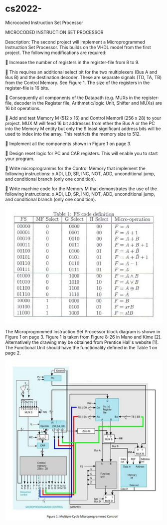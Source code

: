 # cs2022-
Microcoded Instruction Set Processor 

MICROCODED INSTRUCTION SET PROCESSOR

Description:
The second project will implement a Microprogrammed Instruction Set Processor.
This builds on the VHDL model from the first project.
The following modifications are required:

 Increase the number of registers in the register-file from 8 to 9.

 This requires an additional select bit for the two multiplexers (Bus A and Bus
B) and the destination decoder. These are separate signals (TD, TA, TB) from
the Control Memory. See Figure 1. The size of the registers in the register-file
is 16 bits.

 Consequently all components of the Datapath (e.g. MUXs in the register-file,
decoder in the Register file, Arithmetic/logic Unit, Shifter and MUXs) are 16 bit
operations.

 Add and test Memory M (512 x 16) and Control Memorll (256 x 28) to your
project. MUX M will feed 16 bit addresses from ether the Bus A or the PC into
the Memory M entity but only the 9 least significant address bits will be used
to index into the array. This restricts the memory size to 512.

 Implement all the components shown in Figure 1 on page 3.

 Design reset logic for PC and CAR registers. This will enable you to start your
program.

 Write microprogramms for the Control Memory that implement the following
instructions:
o ADI, LD, SR, INC, NOT, ADD, unconditional jump, and conditional
branch (only one condition).

 Write machine code for the Memory M that demonstrates the use of the
following instructions:
o ADI, LD, SR, INC, NOT, ADD, unconditional jump, and conditional
branch (only one condition).

![](https://github.com/alexSilvaa/cs2022-/blob/master/1%20(1).png)

The Microprogmmmed Instruction Set Processor block diagram is shown in
Figure 1 on page 3. Figure 1 is taken from Figure 8-26 in Mano and Kime [2].
Alternatively the drawing may be obtained from Prentice Hall's website [1].
The Functional Unit should have the functionality defined in the Table 1 on
page 2.

![](https://github.com/alexSilvaa/cs2022-/blob/master/2%20(1).png)
